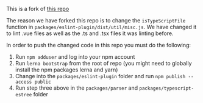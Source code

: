 This is a fork of [this repo](https://github.com/typescript-eslint/typescript-eslint)

The reason we have forked this repo is to change the `isTypeScriptFile` function in `packages/eslint-plugin/dist/util/misc.js`. We have changed it to lint .vue files as well as the .ts and .tsx files it was linting before.

In order to push the changed code in this repo you must do the following:

1. Run `npm adduser` and log into your npm account
2. Run `lerna bootstrap` from the root of repo (you might need to globally install the npm packages lerna and yarn)
3. Change into the `packages/eslint-plugin` folder and run `npm publish --access public`
4. Run step three above in the `packages/parser` and `packages/typescript-estree` folder

